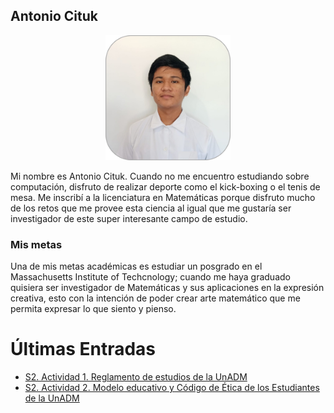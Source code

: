 ## Antonio Cituk

<p align="center">
    <img src="https://github.com/Antonio-Cituk/cupenimacm2021/raw/gh-pages/assets/profile_photo.png" alt="Antonio Cituk" width="200" height="200">
</p>

Mi nombre es Antonio Cituk. Cuando no me encuentro estudiando sobre computación, disfruto de realizar deporte como el kick-boxing o el tenis de mesa. Me inscribí a la licenciatura en Matemáticas porque disfruto mucho de los retos que me provee esta ciencia al igual que me gustaría ser investigador de este super interesante campo de estudio.

### Mis metas

Una de mis metas académicas es estudiar un posgrado en el Massachusetts Institute of Techcnology; cuando me haya graduado quisiera ser investigador de Matemáticas y sus aplicaciones en la expresión creativa, esto con la intención de poder crear arte matemático que me permita expresar lo que siento y pienso.


# Últimas Entradas

+ [S2. Actividad 1. Reglamento de estudios de la UnADM](https://antonio-cituk.github.io/cupenimacm2021/mural)
+ [S2. Actividad 2. Modelo educativo y Código de Ética de los Estudiantes de la UnADM](https://antonio-cituk.github.io/cupenimacm2021/nubes)
